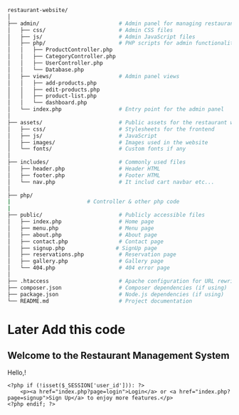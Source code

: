 ```bash
restaurant-website/
│
├── admin/                         # Admin panel for managing restaurant content
│   ├── css/                       # Admin CSS files
│   ├── js/                        # Admin JavaScript files
│   ├── php/                       # PHP scripts for admin functionalities
│   │   ├── ProductController.php
│   │   ├── CategoryController.php
│   │   ├── UserController.php
│   │   └── Database.php
│   ├── views/                     # Admin panel views
│   │   ├── add-products.php
│   │   ├── edit-products.php
│   │   ├── product-list.php
│   │   └── dashboard.php
│   └── index.php                  # Entry point for the admin panel
│
├── assets/                        # Public assets for the restaurant website
│   ├── css/                       # Stylesheets for the frontend
│   ├── js/                        # JavaScript
│   ├── images/                    # Images used in the website
│   └── fonts/                     # Custom fonts if any
│
├── includes/                      # Commonly used files
│   ├── header.php                 # Header HTML
│   ├── footer.php                 # Footer HTML
│   └── nav.php                    # It includ cart navbar etc...
│
├── php/
|                        # Controller & other php code
|
├── public/                        # Publicly accessible files
│   ├── index.php                  # Home page
│   ├── menu.php                   # Menu page
│   ├── about.php                  # About page
│   ├── contact.php                # Contact page
│   ├── signup.php                # SignUp page
│   ├── reservations.php           # Reservation page
│   ├── gallery.php                # Gallery page
│   └── 404.php                    # 404 error page
│
├── .htaccess                      # Apache configuration for URL rewriting
├── composer.json                  # Composer dependencies (if using)
├── package.json                   # Node.js dependencies (if using)
└── README.md                      # Project documentation
```

<h1>Later Add this code</h1>
  <h2>Welcome to the Restaurant Management System</h2>
    <p>Hello,<?php
                // Check if the user is logged in and display the username or a default message
                echo isset($_SESSION['username']) ? htmlspecialchars($_SESSION['username']) : 'Guest';
                ?>!
    </p>

    <?php if (!isset($_SESSION['user_id'])): ?>
        <p><a href="index.php?page=login">Login</a> or <a href="index.php?page=signup">Sign Up</a> to enjoy more features.</p>
    <?php endif; ?>
